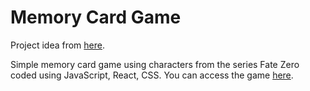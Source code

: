 # Memory Card Game
Project idea from [here](https://www.theodinproject.com/lessons/node-path-javascript-memory-card).

Simple memory card game using characters from the series Fate Zero coded using JavaScript, React, CSS. You can access the game [here](https://ricardoliu99.github.io/react-memory-card-game/).
